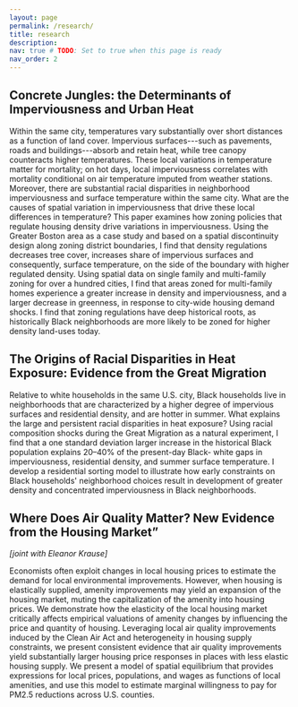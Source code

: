 ```yaml
---
layout: page
permalink: /research/
title: research
description: 
nav: true # TODO: Set to true when this page is ready
nav_order: 2
---
```


## Concrete Jungles: the Determinants of Imperviousness and Urban Heat

Within the same city, temperatures vary substantially over short distances as a function of land cover. Impervious surfaces---such as pavements, roads and buildings---absorb and retain heat, while tree canopy counteracts higher temperatures. These local variations in temperature matter for mortality; on hot days, local imperviousness correlates with mortality conditional on air temperature imputed from weather stations. Moreover, there are substantial racial disparities in neighborhood imperviousness and surface temperature within the same city. What are the causes of spatial variation in imperviousness that drive these local differences in temperature? This paper examines how zoning policies that regulate housing density drive variations in imperviousness. Using the Greater Boston area as a case study and based on a spatial discontinuity design along zoning district boundaries, I find that density regulations decreases tree cover, increases share of impervious surfaces and consequently, surface temperature, on the side of the boundary with higher regulated density. Using spatial data on single family and multi-family zoning for over a hundred cities, I find that areas zoned for multi-family homes experience a greater increase in density and imperviousness, and a larger decrease in greenness, in response to city-wide housing demand shocks. I find that zoning regulations have deep historical roots, as historically Black neighborhoods are more likely to be zoned for higher density land-uses today.

## The Origins of Racial Disparities in Heat Exposure: Evidence from the Great Migration
Relative to white households in the same U.S. city, Black households live in neighborhoods that are characterized by a higher degree of impervious surfaces and residential density, and are hotter in summer. What explains the large and persistent racial disparities in heat exposure? Using racial composition shocks during the Great Migration as a natural experiment, I find that a one standard deviation larger increase in the historical Black population explains 20–40% of the present-day Black- white gaps in imperviousness, residential density, and summer surface temperature. I develop a residential sorting model to illustrate how early constraints on Black households' neighborhood choices result in development of greater density and concentrated imperviousness in Black neighborhoods.


## Where Does Air Quality Matter? New Evidence from the Housing Market” 
*[joint with Eleanor Krause]*

Economists often exploit changes in local housing prices to estimate the demand for local environmental improvements. However, when housing is elastically supplied, amenity improvements may yield an expansion of the housing market, muting the capitalization of the amenity into housing prices. We demonstrate how the elasticity of the local housing market critically affects empirical valuations of amenity changes by influencing the price and quantity of housing. Leveraging local air quality improvements induced by the Clean Air Act and heterogeneity in housing supply constraints, we present consistent evidence that air quality improvements yield substantially larger housing price responses in places with less elastic housing supply. We present a model of spatial equilibrium that provides expressions for local prices, populations, and wages as functions of local amenities, and use this model to estimate marginal willingness to pay for PM2.5 reductions across U.S. counties.
